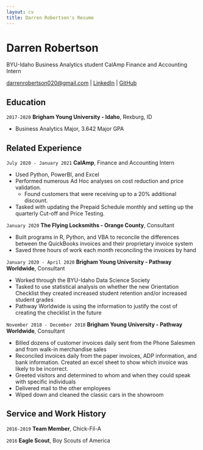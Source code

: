 ```yaml
---
layout: cv
title: Darren Robertson's Resume
---
```

# Darren Robertson
BYU-Idaho Business Analytics student
CalAmp Finance and Accounting Intern

<div id="webaddress">
<a href="darrenrobertson020@gmail.com">darrenrobertson020@gmail.com</a>
<!-- | <a href="https://byuidatascience.github.io/development.html">Data Science Program (Must Change)</a> -->
| <a href="https://www.linkedin.com/in/darren-robertson020/">LinkedIn</a>
| <a href="https://github.com/robertsonDarren">GitHub</a>
</div>

<!-- https://www.monique.tech/the-art-of-markdown -->

## Education

`2017-2020`
__Brigham Young University - Idaho__, Rexburg, ID

- Business Analytics Major, 3.642 Major GPA


## Related Experience

`July 2020 - January 2021`
__CalAmp__, Finance and Accounting Intern

- Used Python, PowerBI, and Excel
- Performed numerous Ad Hoc analyses on cost reduction and price validation.
    - Found customers that were receiving up to a 20% additional discount.
- Tasked with updating the Prepaid Schedule monthly and setting up the quarterly Cut-off and Price Testing.

`January 2020`
__The Flying Locksmiths - Orange County__, Consultant

- Built programs in R, Python, and VBA to reconcile the differences between the QuickBooks invoices and their proprietary invoice system
- Saved three hours of work each month reconciling the invoices by hand

`January 2020 - April 2020`
__Brigham Young University - Pathway Worldwide__, Consultant

- Worked through the BYU-Idaho Data Science Society
- Tasked to use statistical analysis on whether the new Orientation Checklist they created increased student retention and/or increased student grades 
- Pathway Worldwide is using the information to justify the cost of creating the checklist in the future

`November 2018 - December 2018`
__Brigham Young University - Pathway Worldwide__, Consultant

- Billed dozens of customer invoices daily sent from the Phone Salesmen and from walk-in merchandise sales
- Reconciled invoices daily from the paper invoices, ADP information, and bank information. Created an excel sheet to show which invoice was likely to be incorrect.
- Greeted visitors and determined to whom and when they could speak with specific individuals
- Delivered mail to the other employees
- Wiped down and cleaned the classic cars in the showroom


## Service and Work History

`2016-2019`
__Team Member__, Chick-Fil-A


`2016`
__Eagle Scout__, Boy Scouts of America



<!-- ### Footer

Last updated: Dec 2020 -->


